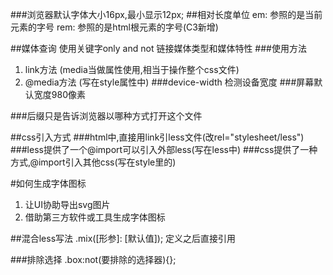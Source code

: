 ###浏览器默认字体大小16px,最小显示12px;
##相对长度单位
em: 参照的是当前元素的字号
rem: 参照的是html根元素的字号(C3新增)

##媒体查询
使用关键字only and not  链接媒体类型和媒体特性
###使用方法
1. link方法  (media当做属性使用,相当于操作整个css文件)
2. @media方法  (写在style属性中)
###device-width  检测设备宽度
###屏幕默认宽度980像素

###后缀只是告诉浏览器以哪种方式打开这个文件

##css引入方式
###html中,直接用link引less文件(改rel="stylesheet/less")
###less提供了一个@import可以引入外部less(写在less中)
###css提供了一种方式,@import引入其他css(写在style里的)

#如何生成字体图标
1. 让UI协助导出svg图片
2. 借助第三方软件或工具生成字体图标

##混合less写法
.mix([形参]: [默认值]);  定义之后直接引用

###排除选择  .box:not(要排除的选择器){};














